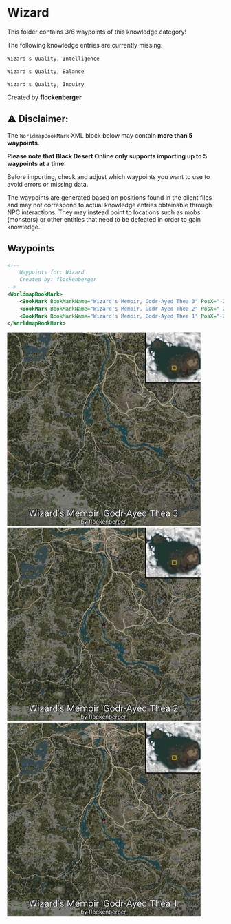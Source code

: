 # Wizard

This folder contains 3/6 waypoints of this knowledge category!

The following knowledge entries are currently missing: 

```
Wizard's Quality, Intelligence
```

```
Wizard's Quality, Balance
```

```
Wizard's Quality, Inquiry
```


Created by **flockenberger**

## ⚠️ Disclaimer:
The `WorldmapBookMark` XML block below may contain **more than 5 waypoints**.

**Please note that Black Desert Online only supports importing up to 5 waypoints at a time**.

Before importing, check and adjust which waypoints you want to use to avoid errors or missing data.

The waypoints are generated based on positions found in the client files and may not correspond to actual knowledge entries obtainable through NPC interactions.
They may instead point to locations such as mobs (monsters) or other entities that need to be defeated in order to gain knowledge.

## Waypoints
```xml
<!--
    Waypoints for: Wizard
    Created by: flockenberger
-->
<WorldmapBookMark>
    <BookMark BookMarkName="Wizard's Memoir, Godr-Ayed Thea 3" PosX="-252396.0" PosY="-349.15899658203125" PosZ="-204428.0" />
    <BookMark BookMarkName="Wizard's Memoir, Godr-Ayed Thea 2" PosX="-248013.0" PosY="-1442.1099853515625" PosZ="-175548.0" />
    <BookMark BookMarkName="Wizard's Memoir, Godr-Ayed Thea 1" PosX="-248013.0" PosY="-1442.1099853515625" PosZ="-175548.0" />
</WorldmapBookMark>
```

<img src="./Wizard_Wizard's Memoir, Godr-Ayed Thea 3_Preview.webp" width="450"/> <img src="./Wizard_Wizard's Memoir, Godr-Ayed Thea 2_Preview.webp" width="450"/> <img src="./Wizard_Wizard's Memoir, Godr-Ayed Thea 1_Preview.webp" width="450"/> 